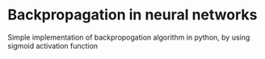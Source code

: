 # Backpropagation in neural networks
Simple implementation of backpropogation algorithm in python, by using sigmoid activation function
